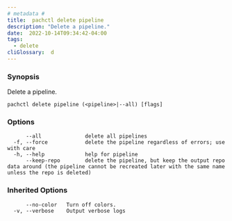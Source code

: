 ```yaml
---
# metadata # 
title:  pachctl delete pipeline
description: "Delete a pipeline."
date:  2022-10-14T09:34:42-04:00
tags:
  - delete
cliGlossary:  d
---
```


### Synopsis

Delete a pipeline.

```
pachctl delete pipeline (<pipeline>|--all) [flags]
```

### Options

```
      --all              delete all pipelines
  -f, --force            delete the pipeline regardless of errors; use with care
  -h, --help             help for pipeline
      --keep-repo        delete the pipeline, but keep the output repo data around (the pipeline cannot be recreated later with the same name unless the repo is deleted)
```

### Inherited Options

```
      --no-color   Turn off colors.
  -v, --verbose    Output verbose logs
```

